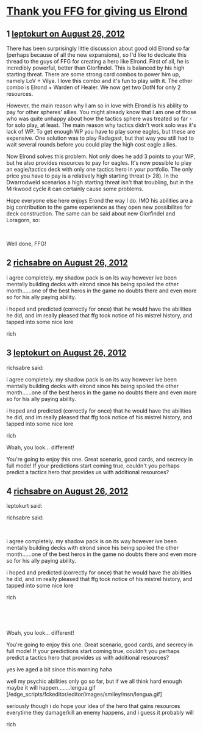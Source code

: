 # [Thank you FFG for giving us Elrond](https://community.fantasyflightgames.com/topic/69936-thank-you-ffg-for-giving-us-elrond/)

## 1 [leptokurt on August 26, 2012](https://community.fantasyflightgames.com/topic/69936-thank-you-ffg-for-giving-us-elrond/?do=findComment&comment=682350)

There has been surprisingly little discussion about good old Elrond so far (perhaps because of all the new expansions), so I'd like to dedicate this thread to the guys of FFG for creating a hero like Elrond. First of all, he is incredibly powerful, better than Glorfindel. This is balanced by his high starting threat. There are some strong card combos to power him up, namely LoV + Vilya. I love this combo and it's fun to play with it. The other combo is Elrond + Warden of Healer. We now get two DotN for only 2 resources.

However, the main reason why I am so in love with Elrond is his ability to pay for other spheres' allies. You might already know that I am one of those who was quite unhappy about how the tactics sphere was treated so far - for solo play, at least. The main reason why tactics didn't work solo was it's lack of WP. To get enough WP you have to play some eagles, but these are expensive. One solution was to play Radagast, but that way you still had to wait several rounds before you could play the high cost eagle allies.

Now Elrond solves this problem. Not only does he add 3 points to your WP, but he also provides resources to pay for eagles. It's now possible to play an eagle/tactics deck with only one tactics hero in your portfolio. The only price you have to pay is a relatively high starting threat (> 28). In the Dwarrodweld scenarios a high starting threat isn't that troubling, but in the Mirkwood cycle it can certainly cause some problems.

Hope everyone else here enjoys Erond the way I do. IMO his abilities are a big contribution to the game experience as they open new possibilites for deck construction. The same can be said about new Glorfindel and Loragorn, so:

 

Well done, FFG!

## 2 [richsabre on August 26, 2012](https://community.fantasyflightgames.com/topic/69936-thank-you-ffg-for-giving-us-elrond/?do=findComment&comment=682355)

i agree completely. my shadow pack is on its way however ive been mentally building decks with elrond since his being spoiled the other month……one of the best heros in the game no doubts there and even more so for his ally paying ability.

i hoped and predicted (correctly for once) that he would have the abilities he did, and im really pleased that ffg took notice of his mistrel history, and tapped into some nice lore

rich

## 3 [leptokurt on August 26, 2012](https://community.fantasyflightgames.com/topic/69936-thank-you-ffg-for-giving-us-elrond/?do=findComment&comment=682513)

richsabre said:

i agree completely. my shadow pack is on its way however ive been mentally building decks with elrond since his being spoiled the other month……one of the best heros in the game no doubts there and even more so for his ally paying ability.

i hoped and predicted (correctly for once) that he would have the abilities he did, and im really pleased that ffg took notice of his mistrel history, and tapped into some nice lore

rich



Woah, you look… different!

You're going to enjoy this one. Great scenario, good cards, and secrecy in full mode! If your predictions start coming true, couldn't you perhaps predict a tactics hero that provides us with additional resources?

## 4 [richsabre on August 26, 2012](https://community.fantasyflightgames.com/topic/69936-thank-you-ffg-for-giving-us-elrond/?do=findComment&comment=682544)

leptokurt said:

richsabre said:

 

i agree completely. my shadow pack is on its way however ive been mentally building decks with elrond since his being spoiled the other month……one of the best heros in the game no doubts there and even more so for his ally paying ability.

i hoped and predicted (correctly for once) that he would have the abilities he did, and im really pleased that ffg took notice of his mistrel history, and tapped into some nice lore

rich

 

 

Woah, you look… different!

You're going to enjoy this one. Great scenario, good cards, and secrecy in full mode! If your predictions start coming true, couldn't you perhaps predict a tactics hero that provides us with additional resources?



yes ive aged a bit since this morning haha

well my psychic abilities only go so far, but if we all think hard enough maybe it will happen……..lengua.gif [/edge_scripts/fckeditor/editor/images/smiley/msn/lengua.gif]

seriously though i do hope your idea of the hero that gains resources everytime they damage/kill an enemy happens, and i guess it probably will

rich

